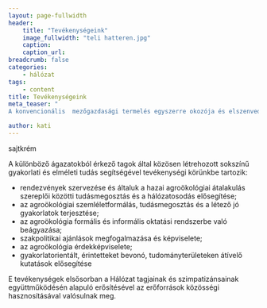 ```yaml
---
layout: page-fullwidth
header: 
    title: "Tevékenységeink"
    image_fullwidth: "teli hatteren.jpg"
    caption:
    caption_url: 
breadcrumb: false
categories:
    - hálózat
tags:
    - content
title: Tevékenységeink
meta_teaser: "
A konvencionális  mezőgazdasági termelés egyszerre okozója és elszenvedője az éghajlat-változásnak, a talajok eróziójának és a környezetszennyezésnek, pedig a világ - egyre növekvő - lakosságának élelmezése a mezőgazdálkodáson múlik.  Így az egész élelmiszer-rendszerre kiterjedő szemléletváltásra van  szükség, ha a társadalmi igazságosságot szem előtt tartva szeretnénk megóvni a természeti erőforrásokat és alkalmazkodni az éghajlatváltozás során felmerülő kihívásokhoz. Az ENSZ Élelmezésügyi és Mezőgazdasági Világszervezete (FAO) az agroökológiát az éhezés, a szegénység és a klímaváltozás elleni munka egyik kulcsfontosságú eszközeként azonosította. Az agroökológia lehetővé teszi a  hosszú távon is  fenntartható, - a környezet és ember számára egyaránt egészséges - élelmiszer-rendszerek kialakítását."

author: kati
---
```

sajtkrém 


A különböző ágazatokból érkező tagok által közösen létrehozott sokszínű gyakorlati és elméleti tudás segítségével tevékenységi körünkbe tartozik:

  * rendezvények szervezése és általuk a hazai agroökológiai átalakulás szereplői közötti tudásmegosztás és a hálózatosodás elősegítése;
  * az agroökológiai szemléletformálás, tudásmegosztás és a létező jó gyakorlatok terjesztése;
  * az agroökológia formális és informális oktatási rendszerbe való beágyazása;
  * szakpolitikai ajánlások megfogalmazása és képviselete;
  * az agroökológia érdekképviselete;
  * gyakorlatorientált, érintetteket bevonó, tudományterületeken átívelő kutatások elősegítése

E tevékenységek elsősorban a Hálózat tagjainak és szimpatizánsainak együttműködésén alapuló erősítésével az erőforrások közösségi hasznosításával valósulnak meg.
